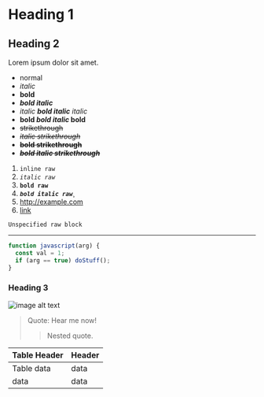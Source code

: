 # Heading 1

## Heading 2

Lorem ipsum dolor sit amet.

- normal
- _italic_
- **bold**
- **_bold italic_**
- _italic **bold italic** italic_
- **bold _bold italic_ bold**
- ~~strikethrough~~
- _~~italic strikethrough~~_
- **~~bold strikethrough~~**
- **_~~bold italic strikethrough~~_**

1. `inline raw`
1. _`italic raw`_
1. **`bold raw`**
1. **_`bold italic raw`_**¸
1. http://example.com
1. [link](http://example.com)

```
Unspecified raw block
```

---

```javascript
function javascript(arg) {
  const val = 1;
  if (arg == true) doStuff();
}
```

### Heading 3

![image alt text](https://via.placeholder.com/150)

> Quote:
> Hear me now!
>
> > Nested quote.

| Table Header | Header |
| ------------ | ------ |
| Table data   | data   |
| data         | data   |
